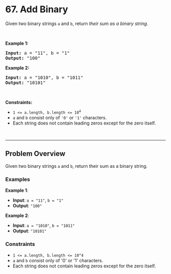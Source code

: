 # 67. Add Binary

<p>Given two binary strings <code>a</code> and <code>b</code>, return <em>their sum as a binary string</em>.</p>

<p>&nbsp;</p>
<p><strong class="example">Example 1:</strong></p>
<pre><strong>Input:</strong> a = "11", b = "1"
<strong>Output:</strong> "100"
</pre><p><strong class="example">Example 2:</strong></p>
<pre><strong>Input:</strong> a = "1010", b = "1011"
<strong>Output:</strong> "10101"
</pre>
<p>&nbsp;</p>
<p><strong>Constraints:</strong></p>

<ul>
	<li><code>1 &lt;= a.length, b.length &lt;= 10<sup>4</sup></code></li>
	<li><code>a</code> and <code>b</code> consist&nbsp;only of <code>'0'</code> or <code>'1'</code> characters.</li>
	<li>Each string does not contain leading zeros except for the zero itself.</li>
</ul>

<br>

---

## Problem Overview

Given two binary strings `a` and `b`, return their sum as a binary string.

### Examples

**Example 1**:

- **Input**: `a = "11"`, `b = "1"`
- **Output**: `"100"`

**Example 2**:

- **Input**: `a = "1010"`, `b = "1011"`
- **Output**: `"10101"`

### Constraints

- `1 <= a.length, b.length <= 10^4`
- `a` and `b` consist only of '0' or '1' characters.
- Each string does not contain leading zeros except for the zero itself.

